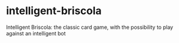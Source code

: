 # intelligent-briscola
 Intelligent Briscola: the classic card game, with the possibility to play against an intelligent bot
